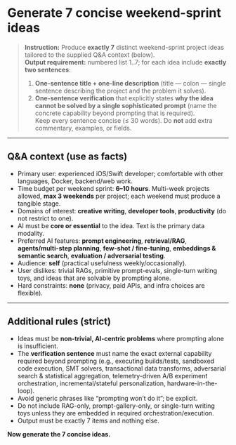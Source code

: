# Generate 7 concise weekend-sprint ideas

> **Instruction:** Produce **exactly 7** distinct weekend-sprint project ideas tailored to the supplied Q&A context (below).  
> **Output requirement:** numbered list 1..7; for each idea include **exactly two sentences**:  
> 1) **One-sentence title + one-line description** (title — colon — single sentence describing the project and the problem it solves).  
> 2) **One-sentence verification** that explicitly states **why the idea cannot be solved by a single sophisticated prompt** (name the concrete capability beyond prompting that is required).  
> Keep every sentence concise (≤ 30 words). Do **not** add extra commentary, examples, or fields.

---

## Q&A context (use as facts)
- Primary user: experienced iOS/Swift developer; comfortable with other languages, Docker, backend/web work.  
- Time budget per weekend sprint: **6–10 hours**. Multi-week projects allowed, **max 3 weekends** per project; each weekend must produce a tangible stage.  
- Domains of interest: **creative writing**, **developer tools**, **productivity** (do not restrict to one).  
- AI must be **core or essential** to the idea. Text is the primary data modality.  
- Preferred AI features: **prompt engineering**, **retrieval/RAG**, **agents/multi-step planning**, **few-shot / fine-tuning**, **embeddings & semantic search**, **evaluation / adversarial testing**.  
- Audience: **self** (practical usefulness weekly/occasionally).  
- User dislikes: trivial RAGs, primitive prompt-evals, single-turn writing toys, and ideas that are solvable by prompting alone.  
- Hard constraints: **none** (privacy, paid APIs, and infra choices are flexible).

---

## Additional rules (strict)
- Ideas must be **non-trivial, AI-centric problems** where prompting alone is insufficient.  
- The **verification sentence** must name the exact external capability required beyond prompting (e.g., executing builds/tests, sandboxed code execution, SMT solvers, transactional data transforms, adversarial search & statistical aggregation, telemetry-driven A/B experiment orchestration, incremental/stateful personalization, hardware-in-the-loop).  
- Avoid generic phrases like “prompting won’t do it”; be explicit.  
- Do not include RAG-only, prompt-gallery-only, or single-turn writing toys unless they are embedded in required orchestration/execution.  
- Output must be exactly 7 items and nothing else.

**Now generate the 7 concise ideas.**